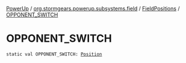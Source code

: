 [PowerUp](../../index.md) / [org.stormgears.powerup.subsystems.field](../index.md) / [FieldPositions](index.md) / [OPPONENT_SWITCH](./-o-p-p-o-n-e-n-t_-s-w-i-t-c-h.md)

# OPPONENT_SWITCH

`static val OPPONENT_SWITCH: `[`Position`](../../org.stormgears.powerup.subsystems.navigator/-position/index.md)